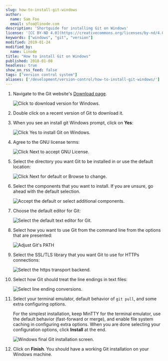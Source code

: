 ```yaml
---
slug: how-to-install-git-windows
author:
  name: Sam Foo
  email: sfoo@linode.com
description: 'Shortguide for installing Git on Windows'
license: '[CC BY-ND 4.0](https://creativecommons.org/licenses/by-nd/4.0)'
keywords: ["windows", "git", "version"]
modified: 2019-01-24
modified_by:
  name: Linode
title: "How to install Git on Windows"
published: 2018-01-08
headless: true
show_on_rss_feed: false
tags: ["version control system"]
aliases: ['/development/version-control/how-to-install-git-windows/']
---
```


1.  Navigate to the Git website's [Download page](https://git-scm.com/download/win).

    ![Click to download version for Windows.](how-to-download-git-for-windows.png)

2.  Double click on a recent version of Git to download it.


3.  When you see an install git Windows prompt, click on **Yes**:

    ![Click Yes to install Git on Windows.](installing-git-on-windows.png)

4.  Agree to the GNU license terms:

    ![Click Next to accept GNU License.](installing-git-accept-gnu-license.png)

5.  Select the directory you want Git to be installed in or use the default location:

    ![Click Next for default or Browse to change.](win-05-select-folder.png)

6.  Select the components that you want to install. If you are unsure, go ahead with the default selection.

    ![Accept the default or select additional components.](win-06-select-components.png)

7.  Choose the default editor for Git:

    ![Select the default text editor for Git.](win-08-default-text-editor.png)

8.  Select how you want to use Git from the command line from the options that are presented:

    ![Adjust Git's PATH](win-09-adjust-your-path.png)

9.  Select the SSL/TLS library that you want Git to use for HTTPs connections:

    ![Select the https transport backend.](git-https-transport-backend.png)

10. Select how Git should treat the line endings in text files:

    ![Select line ending conversions.](win-11-configure-line-endings.png)

11. Select your terminal emulator, default behavior of `git pull`, and some extra configuring options.

    For the simplest installation, keep MinTTY for the terminal emulator, use the default behavior (fast-forward or merge), and enable file system caching in configuring extra options. When you are done selecting your configuration options, click **Install** at the end.

    ![Windows final Git installation screen.](windows-git-installation-completed.png)

12. Click on **Finish**. You should have a working Git installation on your Windows machine.
